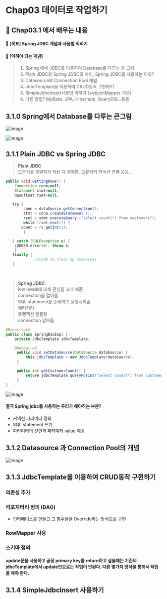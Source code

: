 # Chap03 데이터로 작업하기
## 📖 Chap03.1 에서 배우는 내용  
#### 🏁 [목표] Spring JDBC 개념과 사용법 익히기
#### 🏁 [익혀야 되는 개념]
> 1) Spring 에서 JDBC를 이용하여 Database를 다루는 큰 그림
> 2) Plain JDBC와 Spring JDBC의 차이, Spring JDBC를 사용하는 이유?
> 3) Datasource의 Connection Pool 개념
> 4) JdbcTemplate을 이용하여 CRUD동작 구현하기 
> 5) SimpleJdbcInsert사용법 익히기 (+objectMapper 개념)
> 6) 다른 방법? MyBatis, JPA, Hibernate, QueryDSL..등등 

## 3.1.0 Spring에서 Database를 다루는 큰그림
![image](https://user-images.githubusercontent.com/55049159/169668555-346e2b04-6c06-4f1e-9c26-3f8b308c4b75.png)

![image](https://user-images.githubusercontent.com/55049159/169668538-65d3d66e-739d-47ed-af38-8a1c2da0e364.png)

## 3.1.1 Plain JDBC vs Spring JDBC
> <b>Plain JDBC</b> <br>
> 모든거를 개발자가 직접 다 해야함. 오류처리 커낵션 연결 등등.. 

```java
public void GettingRows() {
    Connection conn=null;
    Statement stmt=null;
    Resultset rset=null;

   try {
        conn = dataSource.getConnection();
        stmt = conn.createStatement (); 
        rset = stmt.executeQuery ("select count(*) from customers");
        while (rset.next()) {
	   count = rs.getInt(1);
        }

   } catch (SQLException e) {
	LOGGER.error(e); throw e;
    }
   finally {
             //code to clean up resources
   }
```

<br>

> <b>Spring JDBC</b> <br> 
> low levels에 대해 관심을 끄게 해줌 <br>
> connection을 열어줌<br>
> SQL statement를 준비하고 실행시켜줌<br>
> 에러처리 <br>
> 트랜잭션 핸들링<br>
> connection 닫아줌

```java
@Repository
public class SpringDaoImpl {
    private JdbcTemplate jdbcTemplate;

    @Autowired
     public void setDataSource(DataSource dataSource) {
         this.jdbcTemplate = new JdbcTemplate(dataSource);
     }

     public int getCustomerCount() {
         return jdbcTemplate.queryForInt("select count(*) from customers");
     }
}
```

![image](https://user-images.githubusercontent.com/55049159/169668591-c044c9e1-0e96-4f6f-8907-1de1ebe186c9.png)

#### 결국 Spring jdbc를 사용하는 우리가 해야하는 부분?
- 커넥션 파라미터 정의
- SQL statement 쓰기
- 파라미터의 선언과 파라미터 value 제공

## 3.1.2 Datasource 과 Connection Pool의 개념 

![image](https://user-images.githubusercontent.com/55049159/169668576-f7d01c6e-d0d2-4143-b7aa-b84a5c23b8ed.png)


## 3.1.3 JdbcTemplate을 이용하여 CRUD동작 구현하기

### 의존성 추가

### 리포지터리 정의 (DAO) 
- 인터페이스를 만들고 그 함수들을 Override하는 방식으로 구현 

### RowMapper 사용 

### 스키마 정의 

####  update문을 사용하고 곧장 primary key를 return하고 싶을때는 기존의 jdbcTemplate에서 update만으로는 작업이 안된다. 다른 몇가지 방식을 통해서 작업을 해야 한다. 

## 3.1.4 SimpleJdbcInsert 사용하기


